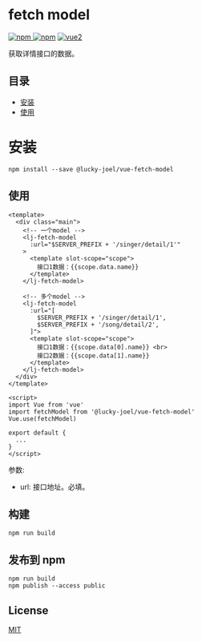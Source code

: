 # fetch model
[![npm](https://img.shields.io/npm/v/@lucky-joel/vue-fetch-model.svg) ![npm](https://img.shields.io/npm/dm/@lucky-joel/fetch-model.svg)](https://www.npmjs.com/package/@lucky-joel/vue-fetch-model)
[![vue2](https://img.shields.io/badge/vue-2.x-brightgreen.svg)](https://vuejs.org/)

获取详情接口的数据。

## 目录
- [安装](#安装)
- [使用](#使用)

# 安装
```
npm install --save @lucky-joel/vue-fetch-model
```

## 使用
```
<template>
  <div class="main">
    <!-- 一个model -->
    <lj-fetch-model 
      :url="$SERVER_PREFIX + '/singer/detail/1'"
    >
      <template slot-scope="scope">
        接口1数据：{{scope.data.name}}
      </template>
    </lj-fetch-model>

    <!-- 多个model -->
    <lj-fetch-model 
      :url="[
        $SERVER_PREFIX + '/singer/detail/1',
        $SERVER_PREFIX + '/song/detail/2',
      ]">
      <template slot-scope="scope">
        接口1数据：{{scope.data[0].name}} <br>
        接口2数据：{{scope.data[1].name}}
      </template>
    </lj-fetch-model>
  </div>
</template>

<script>
import Vue from 'vue'
import fetchModel from '@lucky-joel/vue-fetch-model'
Vue.use(fetchModel)

export default {
  ...
}
</script>
```

参数:  
* url: 接口地址。必填。

## 构建
```
npm run build
```

## 发布到 npm

```
npm run build
npm publish --access public
```

## License
[MIT](http://opensource.org/licenses/MIT)
